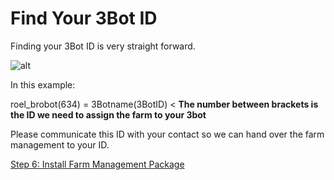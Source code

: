 # Find Your 3Bot ID

Finding your 3Bot ID is very straight forward.

![alt](topleft_menu_3bot.png)

In this example:

roel_brobot(634) = 3Botname(3BotID) < **The number between brackets is the ID we need to assign the farm to your 3bot**

Please communicate this ID with your contact so we can hand over the farm management to your ID.

[Step 6: Install Farm Management Package](install_farm_management.md)